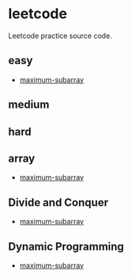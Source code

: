# leetcode
Leetcode practice source code.

## easy

- [maximum-subarray](./problems/maximum-subarray)

## medium

## hard

## array

- [maximum-subarray](./problems/maximum-subarray)

## Divide and Conquer

- [maximum-subarray](./problems/maximum-subarray)

## Dynamic Programming

- [maximum-subarray](./problems/maximum-subarray)
